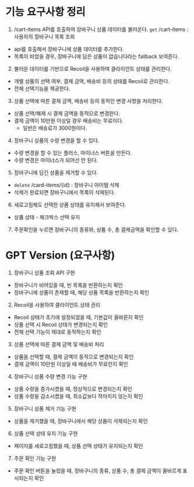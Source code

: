# 기능 요구사항 정리
1. /cart-items API를 호출하여 장바구니 상품 데이터를 불러온다.
  `get` /cart-items : 사용자의 장바구니 목록 조회

  - api를 호출해서 장바구니에 상품 데이터를 추가한다.
  - 목록이 비었을 경우, 장바구니에 담은 상품이 없습니다라는 fallback 보여준다.


2. 불러온 데이터를 기반으로 Recoil을 사용하여 클라이언트 상태를 관리한다.
  - 개별 상품의 선택 여부, 결제 금액, 배송비 등의 상태를 Recoil로 관리한다.
  - 전체 선택기능을 제공한다.


3. 상품 선택에 따른 결제 금액, 배송비 등의 동적인 변경 사항을 처리한다.  
  - 상품 선택/해제 시 결제 금액을 동적으로 변경한다.
  - 결제 금액이 10만원 이상일 경우 배송비는 무료이다.
    - 일반은 배송료가 3000원이다.


4. 장바구니 상품의 수량 변경을 할 수 있다.
  - 수량 변경을 할 수 있는 플러스, 마이너스 버튼을 만든다. 
  - 수량 변경은 마이너스가 되어선 안 된다.


5. 장바구니에 담긴 상품을 제거할 수 있다.
  - `delete` /card-items/{id} : 장바구니 아이템 삭제
  - 삭제가 완료되면 장바구니에서 목록이 삭제된다.


6. 새로고침해도 선택한 상품 상태를 유지해서 보여준다.
  - 상품 상태 - 체크박스 선택 유지


7. 주문확인을 누르면 장바구니의 종류와, 상품 수, 총 결제금액을 확인할 수 있다.


# GPT Version (요구사항)

1. 장바구니 상품 조회 API 구현
- 장바구니가 비어있을 때, 빈 목록을 반환하는지 확인
- 장바구니에 상품이 존재할 때, 해당 상품 목록을 반환하는지 확인

2. Recoil을 사용하여 클라이언트 상태 관리
- Recoil 상태가 초기에 설정되었을 때, 기본값이 올바른지 확인
- 상품 선택 시 Recoil 상태가 변경되는지 확인
- 전체 선택 기능이 제대로 동작하는지 확인

3. 상품 선택에 따른 결제 금액 및 배송비 처리
- 상품을 선택할 때, 결제 금액이 동적으로 변경되는지 확인
- 결제 금액이 10만원 이상일 때 배송비가 무료인지 확인

4. 장바구니 상품 수량 변경 기능 구현
- 상품 수량을 증가시켰을 때, 정상적으로 변경되는지 확인
- 상품 수량을 감소시켰을 때, 최소값보다 작아지지 않는지 확인

5. 장바구니 상품 제거 기능 구현
- 상품을 제거했을 때, 장바구니에서 해당 상품이 삭제되는지 확인

6. 상품 선택 상태 유지 기능 구현
- 페이지를 새로고침했을 때, 상품 선택 상태가 유지되는지 확인


7. 주문 확인 기능 구현
- 주문 확인 버튼을 눌렀을 때, 장바구니의 종류, 상품 수, 총 결제 금액이 올바르게 표시되는지 확인
